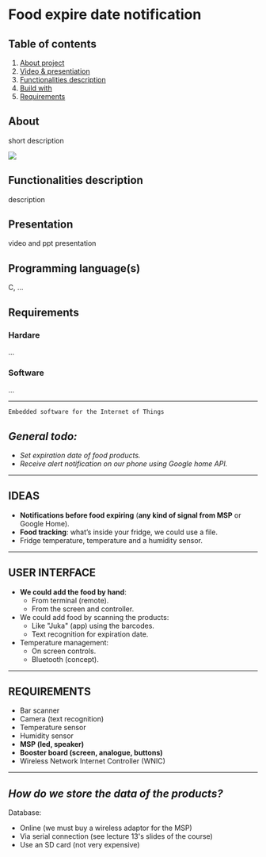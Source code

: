 # Food expire date notification

## Table of contents
1. [About project](#about)
2. [Video & presentiation](#presentation)
3. [Functionalities description](#functionalities-description)
4. [Build with](#programming-languages)
5. [Requirements](#requirements)


## About

short description

![ ](\Images\fridgeLogo)


## Functionalities description

description


## Presentation

video and ppt presentation


## Programming language(s)

C, ...


## Requirements

### Hardare

...

### Software

...



---
`Embedded software for the Internet of Things`

## *General todo:*
- *Set expiration date of food products.*
- *Receive alert notification on our phone using Google home API.*

---

## IDEAS
- **Notifications before food expiring** (**any kind of signal from MSP** or Google Home).
- **Food tracking**: what’s inside your fridge, we could use a file.
- Fridge temperature, temperature and a humidity sensor.

---

## USER INTERFACE
- **We could add the food by hand**:
    + From terminal (remote).
    + From the screen and controller.
- We could add food by scanning the products:
    + Like "Juka" (app) using the barcodes.
    + Text recognition for expiration date.
- Temperature management:
    + On screen controls.
    + Bluetooth (concept).

---

## REQUIREMENTS
- Bar scanner
- Camera (text recognition)
- Temperature sensor
- Humidity sensor
- **MSP (led, speaker)**
- **Booster board (screen, analogue, buttons)**
- Wireless Network Internet Controller (WNIC)

---

## *How do we store the data of the products?*  
Database:
- Online (we must buy a wireless adaptor for the MSP)
- Via serial connection (see lecture 13's slides of the course)
- Use an SD card (not very expensive)

